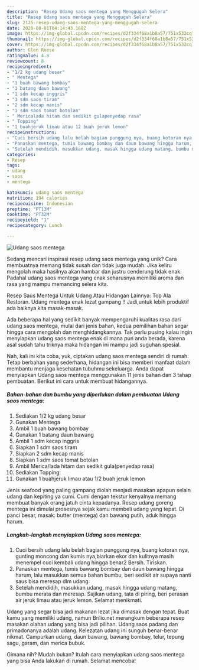 ```yaml
---
description: "Resep Udang saos mentega yang Menggugah Selera"
title: "Resep Udang saos mentega yang Menggugah Selera"
slug: 2125-resep-udang-saos-mentega-yang-menggugah-selera
date: 2020-08-01T04:14:43.168Z
image: https://img-global.cpcdn.com/recipes/d2f334f68a1b8a57/751x532cq70/udang-saos-mentega-foto-resep-utama.jpg
thumbnail: https://img-global.cpcdn.com/recipes/d2f334f68a1b8a57/751x532cq70/udang-saos-mentega-foto-resep-utama.jpg
cover: https://img-global.cpcdn.com/recipes/d2f334f68a1b8a57/751x532cq70/udang-saos-mentega-foto-resep-utama.jpg
author: Glen Reese
ratingvalue: 4.8
reviewcount: 8
recipeingredient:
- "1/2 kg udang besar"
- " Mentega"
- "1 buah bawang bombay"
- "1 batang daun bawang"
- "1 sdm kecap inggris"
- "1 sdm saos tiram"
- "2 sdm kecap manis"
- "1 sdm saos tomat botolan"
- " Mericalada hitam dan sedikit gulapenyedap rasa"
- " Topping"
- "1 buahjeruk limau atau 12 buah jeruk lemon"
recipeinstructions:
- "Cuci bersih udang lalu belah bagian punggung nya, buang kotoran nya, gunting moncong dan kumis nya,biarkan ekor dan kulitnya masih menempel cuci kembali udang hingga benar2 Bersih. Tiriskan."
- "Panaskan mentega, tumis bawang bombay dan daun bawang hingga harum, lalu masukkan semua bahan bumbu, beri sedikit air supaya nanti saus bisa meresap dlm udang."
- "Setelah mendidih, masukkan udang, masak hingga udang matang, bumbu merata dan meresap. Sajikan udang, tata di piring, beri perasan air jeruk limau atau jeruk lemon. Selamat menikmati."
categories:
- Resep
tags:
- udang
- saos
- mentega

katakunci: udang saos mentega 
nutrition: 194 calories
recipecuisine: Indonesian
preptime: "PT13M"
cooktime: "PT32M"
recipeyield: "1"
recipecategory: Lunch

---
```



![Udang saos mentega](https://img-global.cpcdn.com/recipes/d2f334f68a1b8a57/751x532cq70/udang-saos-mentega-foto-resep-utama.jpg)

Sedang mencari inspirasi resep udang saos mentega yang unik? Cara membuatnya memang tidak susah dan tidak juga mudah. Jika keliru mengolah maka hasilnya akan hambar dan justru cenderung tidak enak. Padahal udang saos mentega yang enak seharusnya memiliki aroma dan rasa yang mampu memancing selera kita.

Resep Saus Mentega Untuk Udang Atau Hidangan Lainnya: Top Ala Restoran. Udang mentega enak lezat gampang !! Jadi,untuk lebih produktif ada baiknya kita masak-masak.

Ada beberapa hal yang sedikit banyak mempengaruhi kualitas rasa dari udang saos mentega, mulai dari jenis bahan, kedua pemilihan bahan segar hingga cara mengolah dan menghidangkannya. Tak perlu pusing kalau ingin menyiapkan udang saos mentega enak di mana pun anda berada, karena asal sudah tahu triknya maka hidangan ini mampu jadi suguhan spesial.


Nah, kali ini kita coba, yuk, ciptakan udang saos mentega sendiri di rumah. Tetap berbahan yang sederhana, hidangan ini bisa memberi manfaat dalam membantu menjaga kesehatan tubuhmu sekeluarga. Anda dapat menyiapkan Udang saos mentega menggunakan 11 jenis bahan dan 3 tahap pembuatan. Berikut ini cara untuk membuat hidangannya.

<!--inarticleads1-->

##### Bahan-bahan dan bumbu yang diperlukan dalam pembuatan Udang saos mentega:

1. Sediakan 1/2 kg udang besar
1. Gunakan  Mentega
1. Ambil 1 buah bawang bombay
1. Gunakan 1 batang daun bawang
1. Ambil 1 sdm kecap inggris
1. Siapkan 1 sdm saos tiram
1. Siapkan 2 sdm kecap manis
1. Siapkan 1 sdm saos tomat botolan
1. Ambil  Merica/lada hitam dan sedikit gula(penyedap rasa)
1. Sediakan  Topping:
1. Gunakan 1 buahjeruk limau atau 1/2 buah jeruk lemon


Jenis seafood yang paling gampang diolah menjadi masakan apapun selain udang dan kepiting ya cumi. Cumi dengan tekstur kenyalnya memang membuat banyak orang jatuh cinta kepadanya. Resep udang goreng mentega ini dimulai prosesnya sejak kamu membeli udang yang tepat. Di panci besar, masak: butter (mentega) dan bawang putih, aduk hingga harum. 

<!--inarticleads2-->

##### Langkah-langkah menyiapkan Udang saos mentega:

1. Cuci bersih udang lalu belah bagian punggung nya, buang kotoran nya, gunting moncong dan kumis nya,biarkan ekor dan kulitnya masih menempel cuci kembali udang hingga benar2 Bersih. Tiriskan.
1. Panaskan mentega, tumis bawang bombay dan daun bawang hingga harum, lalu masukkan semua bahan bumbu, beri sedikit air supaya nanti saus bisa meresap dlm udang.
1. Setelah mendidih, masukkan udang, masak hingga udang matang, bumbu merata dan meresap. Sajikan udang, tata di piring, beri perasan air jeruk limau atau jeruk lemon. Selamat menikmati.


Udang yang segar bisa jadi makanan lezat jika dimasak dengan tepat. Buat kamu yang memiliki udang, namun Brilio.net merangkum beberapa resep masakan olahan udang yang bisa jadi pilihan. Udang saos padang dan primadonanya adalah udang. Kelezatan udang ini sunguh benar-benar nikmat. Campurkan udang, daun bawang, bawang bombay, telur, tepung sagu, garam, dan merica bubuk. 

Gimana nih? Mudah bukan? Itulah cara menyiapkan udang saos mentega yang bisa Anda lakukan di rumah. Selamat mencoba!
